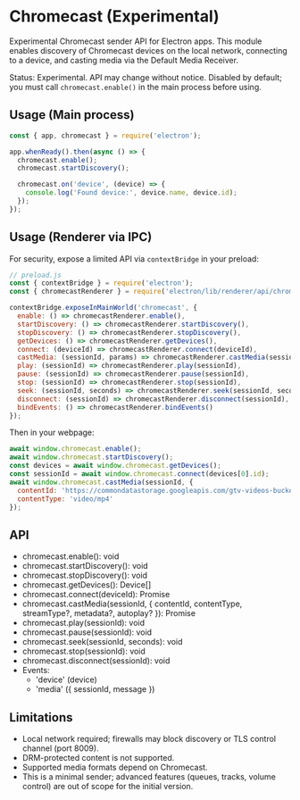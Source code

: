 # Chromecast (Experimental)

Experimental Chromecast sender API for Electron apps. This module enables discovery of Chromecast devices on the local network, connecting to a device, and casting media via the Default Media Receiver.

Status: Experimental. API may change without notice. Disabled by default; you must call `chromecast.enable()` in the main process before using.

## Usage (Main process)

```js
const { app, chromecast } = require('electron');

app.whenReady().then(async () => {
  chromecast.enable();
  chromecast.startDiscovery();

  chromecast.on('device', (device) => {
    console.log('Found device:', device.name, device.id);
  });
});
```

## Usage (Renderer via IPC)

For security, expose a limited API via `contextBridge` in your preload:

```js
// preload.js
const { contextBridge } = require('electron');
const { chromecastRenderer } = require('electron/lib/renderer/api/chromecast');

contextBridge.exposeInMainWorld('chromecast', {
  enable: () => chromecastRenderer.enable(),
  startDiscovery: () => chromecastRenderer.startDiscovery(),
  stopDiscovery: () => chromecastRenderer.stopDiscovery(),
  getDevices: () => chromecastRenderer.getDevices(),
  connect: (deviceId) => chromecastRenderer.connect(deviceId),
  castMedia: (sessionId, params) => chromecastRenderer.castMedia(sessionId, params),
  play: (sessionId) => chromecastRenderer.play(sessionId),
  pause: (sessionId) => chromecastRenderer.pause(sessionId),
  stop: (sessionId) => chromecastRenderer.stop(sessionId),
  seek: (sessionId, seconds) => chromecastRenderer.seek(sessionId, seconds),
  disconnect: (sessionId) => chromecastRenderer.disconnect(sessionId),
  bindEvents: () => chromecastRenderer.bindEvents()
});
```

Then in your webpage:

```js
await window.chromecast.enable();
await window.chromecast.startDiscovery();
const devices = await window.chromecast.getDevices();
const sessionId = await window.chromecast.connect(devices[0].id);
await window.chromecast.castMedia(sessionId, {
  contentId: 'https://commondatastorage.googleapis.com/gtv-videos-bucket/sample/BigBuckBunny.mp4',
  contentType: 'video/mp4'
});
```

## API

- chromecast.enable(): void
- chromecast.startDiscovery(): void
- chromecast.stopDiscovery(): void
- chromecast.getDevices(): Device[]
- chromecast.connect(deviceId): Promise<sessionId>
- chromecast.castMedia(sessionId, { contentId, contentType, streamType?, metadata?, autoplay? }): Promise<void>
- chromecast.play(sessionId): void
- chromecast.pause(sessionId): void
- chromecast.seek(sessionId, seconds): void
- chromecast.stop(sessionId): void
- chromecast.disconnect(sessionId): void
- Events:
  - 'device' (device)
  - 'media' ({ sessionId, message })

## Limitations

- Local network required; firewalls may block discovery or TLS control channel (port 8009).
- DRM-protected content is not supported.
- Supported media formats depend on Chromecast.
- This is a minimal sender; advanced features (queues, tracks, volume control) are out of scope for the initial version.
